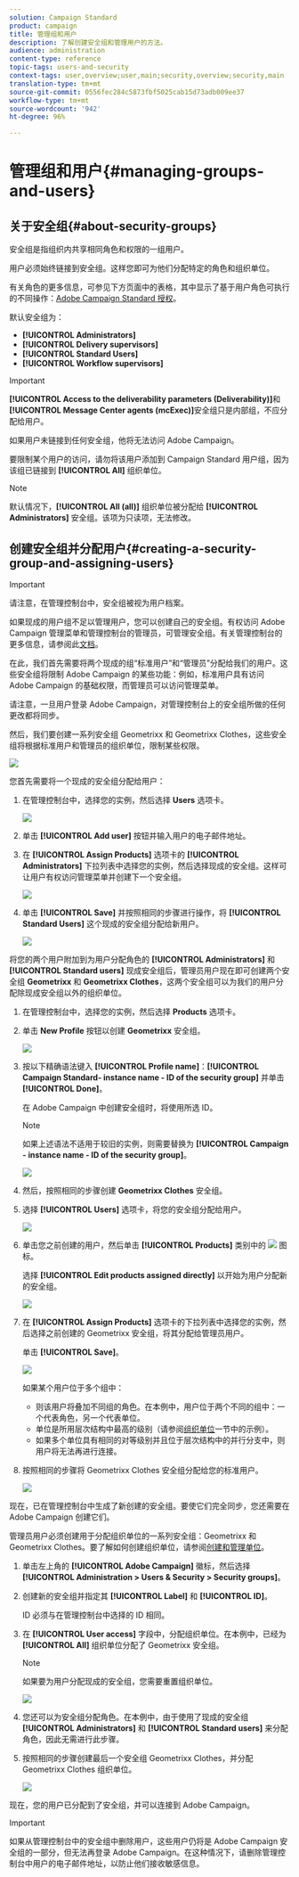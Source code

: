 ```yaml
---
solution: Campaign Standard
product: campaign
title: 管理组和用户
description: 了解创建安全组和管理用户的方法。
audience: administration
content-type: reference
topic-tags: users-and-security
context-tags: user,overview;user,main;security,overview;security,main
translation-type: tm+mt
source-git-commit: 0556fec284c5873fbf5025cab15d73adb009ee37
workflow-type: tm+mt
source-wordcount: '942'
ht-degree: 96%

---
```



# 管理组和用户{#managing-groups-and-users}

## 关于安全组{#about-security-groups}

安全组是指组织内共享相同角色和权限的一组用户。

用户必须始终链接到安全组。这样您即可为他们分配特定的角色和组织单位。

有关角色的更多信息，可参见下方页面中的表格，其中显示了基于用户角色可执行的不同操作：[Adobe Campaign Standard 授权](https://experienceleague.adobe.com/docs/campaign-standard/assets/acs_rights.pdf?lang=en)。

默认安全组为：

* **[!UICONTROL Administrators]**
* **[!UICONTROL Delivery supervisors]**
* **[!UICONTROL Standard Users]**
* **[!UICONTROL Workflow supervisors]**

>[!IMPORTANT]
>
>**[!UICONTROL Access to the deliverability parameters (Deliverability)]**&#x200B;和&#x200B;**[!UICONTROL Message Center agents (mcExec)]**&#x200B;安全组只是内部组，不应分配给用户。

如果用户未链接到任何安全组，他将无法访问 Adobe Campaign。

要限制某个用户的访问，请勿将该用户添加到 Campaign Standard 用户组，因为该组已链接到 **[!UICONTROL All]** 组织单位。

>[!NOTE]
>
>默认情况下，**[!UICONTROL All (all)]** 组织单位被分配给 **[!UICONTROL Administrators]** 安全组。该项为只读项，无法修改。

## 创建安全组并分配用户{#creating-a-security-group-and-assigning-users}

>[!IMPORTANT]
>
>请注意，在管理控制台中，安全组被视为用户档案。

如果现成的用户组不足以管理用户，您可以创建自己的安全组。有权访问 Adobe Campaign 管理菜单和管理控制台的管理员，可管理安全组。有关管理控制台的更多信息，请参阅此[文档](https://helpx.adobe.com/cn/enterprise/managing/user-guide.html)。

在此，我们首先需要将两个现成的组“标准用户”和“管理员”分配给我们的用户。这些安全组将限制 Adobe Campaign 的某些功能：例如，标准用户具有访问 Adobe Campaign 的基础权限，而管理员可以访问管理菜单。

请注意，一旦用户登录 Adobe Campaign，对管理控制台上的安全组所做的任何更改都将同步。

然后，我们要创建一系列安全组 Geometrixx 和 Geometrixx Clothes，这些安全组将根据标准用户和管理员的组织单位，限制某些权限。

![](assets/ootb_security_group_1.png)

您首先需要将一个现成的安全组分配给用户：

1. 在管理控制台中，选择您的实例，然后选择 **Users** 选项卡。

   ![](assets/manage_security_group_2.png)

1. 单击 **[!UICONTROL Add user]** 按钮并输入用户的电子邮件地址。
1. 在 **[!UICONTROL Assign Products]** 选项卡的 **[!UICONTROL Administrators]** 下拉列表中选择您的实例，然后选择现成的安全组。这样可让用户有权访问管理菜单并创建下一个安全组。

   ![](assets/ootb_security_group_2.png)

1. 单击 **[!UICONTROL Save]** 并按照相同的步骤进行操作，将 **[!UICONTROL Standard Users]** 这个现成的安全组分配给新用户。

   ![](assets/ootb_security_group_3.png)

将您的两个用户附加到为用户分配角色的 **[!UICONTROL Administrators]** 和 **[!UICONTROL Standard users]** 现成安全组后，管理员用户现在即可创建两个安全组 **Geometrixx** 和 **Geometrixx Clothes**，这两个安全组可以为我们的用户分配除现成安全组以外的组织单位。

1. 在管理控制台中，选择您的实例，然后选择 **Products** 选项卡。
1. 单击 **New Profile** 按钮以创建 **Geometrixx** 安全组。

   ![](assets/create_security_1.png)

1. 按以下精确语法键入 **[!UICONTROL Profile name]**：**[!UICONTROL Campaign Standard- instance name - ID of the security group]** 并单击 **[!UICONTROL Done]**。

   在 Adobe Campaign 中创建安全组时，将使用所选 ID。

   >[!NOTE]
   >
   >如果上述语法不适用于较旧的实例，则需要替换为 **[!UICONTROL Campaign - instance name - ID of the security group]**。

   ![](assets/manage_security_group_1.png)

1. 然后，按照相同的步骤创建 **Geometrixx Clothes** 安全组。
1. 选择 **[!UICONTROL Users]** 选项卡，将您的安全组分配给用户。

   ![](assets/manage_security_group_2.png)

1. 单击您之前创建的用户，然后单击 **[!UICONTROL Products]** 类别中的 ![](assets/managing_security_group_10.png) 图标。

   选择 **[!UICONTROL Edit products assigned directly]** 以开始为用户分配新的安全组。

   ![](assets/manage_security_group_8.png)

1. 在 **[!UICONTROL Assign Products]** 选项卡的下拉列表中选择您的实例，然后选择之前创建的 Geometrixx 安全组，将其分配给管理员用户。

   单击 **[!UICONTROL Save]**。

   ![](assets/manage_security_group_3.png)

   如果某个用户位于多个组中：

   * 则该用户将叠加不同组的角色。在本例中，用户位于两个不同的组中：一个代表角色，另一个代表单位。
   * 单位是所用层次结构中最高的级别（请参阅[组织单位](../../administration/using/organizational-units.md)一节中的示例）。
   * 如果多个单位具有相同的对等级别并且位于层次结构中的并行分支中，则用户将无法再进行连接。

1. 按照相同的步骤将 Geometrixx Clothes 安全组分配给您的标准用户。

   ![](assets/manage_security_group_9.png)

现在，已在管理控制台中生成了新创建的安全组。要使它们完全同步，您还需要在 Adobe Campaign 创建它们。

管理员用户必须创建用于分配组织单位的一系列安全组：Geometrixx 和 Geometrixx Clothes。要了解如何创建组织单位，请参阅[创建和管理单位](../../administration/using/organizational-units.md#creating-and-managing-units)。

1. 单击左上角的 **[!UICONTROL Adobe Campaign]** 徽标，然后选择 **[!UICONTROL Administration > Users & Security > Security groups]**。
1. 创建新的安全组并指定其 **[!UICONTROL Label]** 和 **[!UICONTROL ID]**。

   ID 必须与在管理控制台中选择的 ID 相同。

1. 在 **[!UICONTROL User access]** 字段中，分配组织单位。在本例中，已经为 **[!UICONTROL All]** 组织单位分配了 Geometrixx 安全组。

   >[!NOTE]
   >
   >如果要为用户分配现成的安全组，您需要重置组织单位。

   ![](assets/manage_security_group_6.png)

1. 您还可以为安全组分配角色。在本例中，由于使用了现成的安全组 **[!UICONTROL Administrators]** 和 **[!UICONTROL Standard users]** 来分配角色，因此无需进行此步骤。
1. 按照相同的步骤创建最后一个安全组 Geometrixx Clothes，并分配 Geometrixx Clothes 组织单位。

   ![](assets/manage_security_group_7.png)

现在，您的用户已分配到了安全组，并可以连接到 Adobe Campaign。

>[!IMPORTANT]
>
>如果从管理控制台中的安全组中删除用户，这些用户仍将是 Adobe Campaign 安全组的一部分，但无法再登录 Adobe Campaign。在这种情况下，请删除管理控制台中用户的电子邮件地址，以防止他们接收敏感信息。


